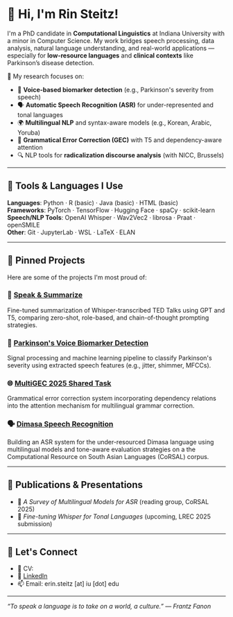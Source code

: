 # 👋 Hi, I'm Rin Steitz!

I'm a PhD candidate in **Computational Linguistics** at Indiana University with a minor in Computer Science. My work bridges speech processing, data analysis, natural language understanding, and real-world applications — especially for **low-resource languages** and **clinical contexts** like Parkinson’s disease detection.

🧠 My research focuses on:
- 🧪 **Voice-based biomarker detection** (e.g., Parkinson's severity from speech)
- 🗣️ **Automatic Speech Recognition (ASR)** for under-represented and tonal languages
- 🌍 **Multilingual NLP** and syntax-aware models (e.g., Korean, Arabic, Yoruba)
- 💬 **Grammatical Error Correction (GEC)** with T5 and dependency-aware attention
- 🔍 NLP tools for **radicalization discourse analysis** (with NICC, Brussels)

---

## 🧰 Tools & Languages I Use

**Languages**: Python · R (basic) · Java (basic) · HTML (basic)  
**Frameworks**: PyTorch · TensorFlow · Hugging Face · spaCy · scikit-learn  
**Speech/NLP Tools**: OpenAI Whisper · Wav2Vec2 · librosa · Praat · openSMILE  
**Other**: Git · JupyterLab · WSL · LaTeX · ELAN

---

## 📌 Pinned Projects

Here are some of the projects I'm most proud of:

### 🧾 [Speak & Summarize](https://github.com/yourusername/speak-and-summarize)
Fine-tuned summarization of Whisper-transcribed TED Talks using GPT and T5, comparing zero-shot, role-based, and chain-of-thought prompting strategies.

### 🧠 [Parkinson's Voice Biomarker Detection](https://github.com/yourusername/parkinsons-voice)
Signal processing and machine learning pipeline to classify Parkinson's severity using extracted speech features (e.g., jitter, shimmer, MFCCs).

### 🌐 [MultiGEC 2025 Shared Task](https://github.com/yourusername/multigec-gec-task)
Grammatical error correction system incorporating dependency relations into the attention mechanism for multilingual grammar correction.

### 🗣️ [Dimasa Speech Recognition](https://github.com/ensteitz/dimasa-asr)
Building an ASR system for the under-resourced Dimasa language using multilingual models and tone-aware evaluation strategies on a the Computational Resource on South Asian Languages (CoRSAL) corpus.

---

## 📖 Publications & Presentations
- 📄 _A Survey of Multilingual Models for ASR_ (reading group, CoRSAL 2025)
- 📢 _Fine-tuning Whisper for Tonal Languages_ (upcoming, LREC 2025 submission)

---

## 💬 Let's Connect

- 📄 CV: 
- 🔗 [LinkedIn](https://www.linkedin.com/in/erinsteitz)
- 📫 Email: erin.steitz [at] iu [dot] edu

---

_“To speak a language is to take on a world, a culture.” — Frantz Fanon_

